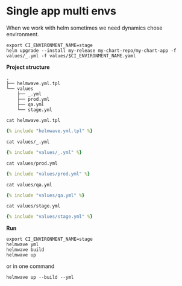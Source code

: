 # Single app multi envs

When we work with helm sometimes we need dynamics chose environment.

```shell
export CI_ENVIRONMENT_NAME=stage
helm upgrade --install my-release my-chart-repo/my-chart-app -f values/_.yml -f values/$CI_ENVIRONMENT_NAME.yaml
```

**Project structure**

```
.
├── helmwave.yml.tpl
└── values
    ├── _.yml
    ├── prod.yml
    ├── qa.yml
    └── stage.yml
```

`cat helmwave.yml.tpl`

```yaml
{% include "helmwave.yml.tpl" %}
```

`cat values/_.yml`

```yaml
{% include "values/_.yml" %}
```

`cat values/prod.yml`

```yaml
{% include "values/prod.yml" %}
```

`cat values/qa.yml`

```yaml
{% include "values/qa.yml" %}
```

`cat values/stage.yml`

```yaml
{% include "values/stage.yml" %}
```

**Run**

```shell
export CI_ENVIRONMENT_NAME=stage
helmwave yml
helmwave build
helmwave up
```

or in one command 

```shell
helmwave up --build --yml
```
